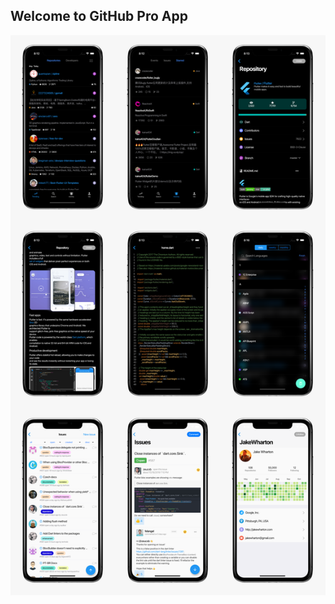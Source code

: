 ## Welcome to GitHub Pro App

![](https://github.com/GitHubProApp/githubproapp.github.io/blob/master/resource/123.png)
 

